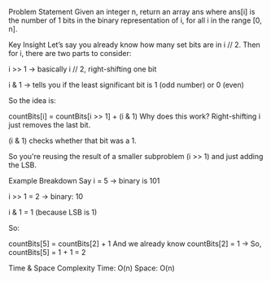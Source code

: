 Problem Statement
Given an integer n, return an array ans where ans[i] is the number of 1 bits in the binary representation of i, for all i in the range [0, n].

Key Insight
Let’s say you already know how many set bits are in i // 2.
Then for i, there are two parts to consider:

i >> 1 → basically i // 2, right-shifting one bit

i & 1 → tells you if the least significant bit is 1 (odd number) or 0 (even)

So the idea is:

countBits[i] = countBits[i >> 1] + (i & 1)
Why does this work?
Right-shifting i just removes the last bit.

(i & 1) checks whether that bit was a 1.

So you're reusing the result of a smaller subproblem (i >> 1) and just adding the LSB.

Example Breakdown
Say i = 5 → binary is 101

i >> 1 = 2 → binary: 10

i & 1 = 1 (because LSB is 1)

So:

countBits[5] = countBits[2] + 1
And we already know countBits[2] = 1
→ So, countBits[5] = 1 + 1 = 2

Time & Space Complexity
Time: O(n)
Space: O(n)
